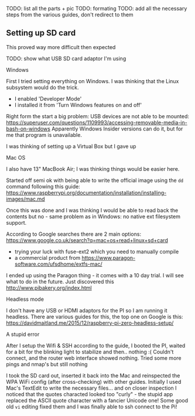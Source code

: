TODO: list all the parts + pic
TODO: formating
TODO: add all the necessary steps from the various guides, don't redirect to them

Setting up SD card
------------------
This proved way more difficult then expected

TODO: show what USB SD card adaptor I'm using

Windows

First I tried setting everything on Windows.
I was thinking that the Linux subsystem would do the trick.
* I enabled 'Developer Mode'
* I installed it from 'Turn Windows features on and off'

Right form the start a big problem: USB devices are not able to be mounted: https://superuser.com/questions/1109993/accessing-removable-media-in-bash-on-windows
Apparently Windows Insider versions can do it, but for me that program is unavailable.

I was thinking of setting up a Virtual Box but I gave up

Mac OS

I also have 13" MacBook Air; I was thinking things would be easier here.

Started off semi ok with being able to write the official image using the `dd` command following this guide: https://www.raspberrypi.org/documentation/installation/installing-images/mac.md

Once this was done and I was thinking I would be able to read back the contents but no - same problem as in Windows: no native ext filesystem support.

According to Google searches there are 2 main options: https://www.google.co.uk/search?q=mac+os+read+linux+sd+card
* trying your luck with fuse-ext2 which you need to manually compile
* a commercial product from https://www.paragon-software.com/ufsdhome/extfs-mac/ 

I ended up using the Paragon thing - it comes with a 10 day trial. I will see what to do in the future. Just discovered this http://www.pibakery.org/index.html

Headless mode

I don't have any USB or HDMI adaptors for the PI so I am running it headless. There are various guides for this, the top one on Google is this: https://davidmaitland.me/2015/12/raspberry-pi-zero-headless-setup/

A stupid error

After I setup the Wifi & SSH according to the guide, I booted the PI, waited for a bit for the blinking light to stabilize and then.. nothing :( Couldn't connect, and the router web interface showed nothing. Tried some more pings and nmap's but still nothing

I took the SD card out, inserted it back into the Mac and reinspected the WPA WiFi config (after cross-checking) with other guides. Initially I used Mac's TextEdit to write the necessary files... and on closer inspection I noticed that the quotes characted looked too "curly" - the stupid app replaced the ASCII quote character with a fancier Unicode one! Some good old `vi` editing fixed them and I was finally able to ssh connect to the Pi!
